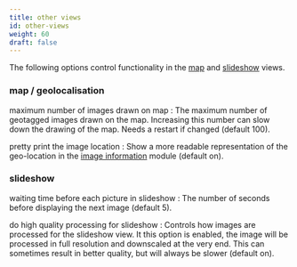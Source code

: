 ```yaml
---
title: other views
id: other-views
weight: 60
draft: false
---
```


The following options control functionality in the [map](../map/_index.md) and [slideshow](../slideshow/_index.md) views.

### map / geolocalisation

maximum number of images drawn on map
: The maximum number of geotagged images drawn on the map. Increasing this number can slow down the drawing of the map. Needs a restart if changed (default 100).

pretty print the image location
: Show a more readable representation of the geo-location in the [image information](../module-reference/utility-modules/shared/image-information.md) module (default on). 

### slideshow

waiting time before each picture in slideshow
: The number of seconds before displaying the next image (default 5). 

do high quality processing for slideshow
: Controls how images are processed for the slideshow view. It this option is enabled, the image will be processed in full resolution and downscaled at the very end. This can sometimes result in better quality, but will always be slower (default on). 
